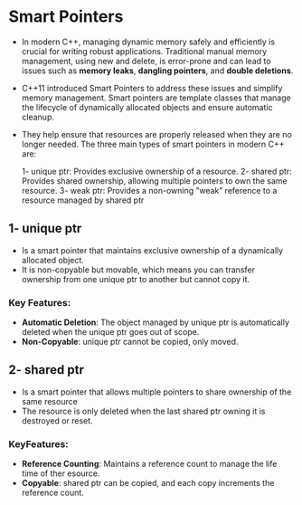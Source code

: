 # Smart Pointers

 - In modern C++, managing dynamic memory safely and efficiently is crucial for writing robust
   applications. Traditional manual memory management, using new and delete, is error-prone and
   can lead to issues such as **memory leaks**, **dangling pointers**, and **double deletions**.

 - C++11 introduced Smart Pointers to address these issues and simplify memory management. Smart
   pointers are template classes that manage the lifecycle of dynamically allocated objects and
   ensure automatic cleanup.

 - They help ensure that resources are properly released when they are no longer
   needed. The three main types of smart pointers in modern C++ are:
    
    1- unique ptr: Provides exclusive ownership of a resource.
    2- shared ptr: Provides shared ownership, allowing multiple pointers to own the same resource.
    3- weak ptr: Provides a non-owning ”weak” reference to a resource managed by shared ptr

## 1- unique ptr
- Is a smart pointer that maintains exclusive ownership of a dynamically allocated object.
- It is non-copyable but movable, which means you can transfer ownership from one
      unique ptr to another but cannot copy it.
      
### Key Features:
- **Automatic Deletion**: The object managed by unique ptr is automatically deleted when the
    unique ptr goes out of scope.
- **Non-Copyable**: unique ptr cannot be copied, only moved.


## 2- shared ptr
- Is a smart pointer that allows multiple pointers to  share ownership of the same resource
- The resource is only deleted when the last shared ptr owning it is destroyed or reset.

### KeyFeatures:
- **Reference Counting**: Maintains a reference count to manage the life time of ther esource.
- **Copyable**: shared ptr can be copied, and each copy increments the reference count.




